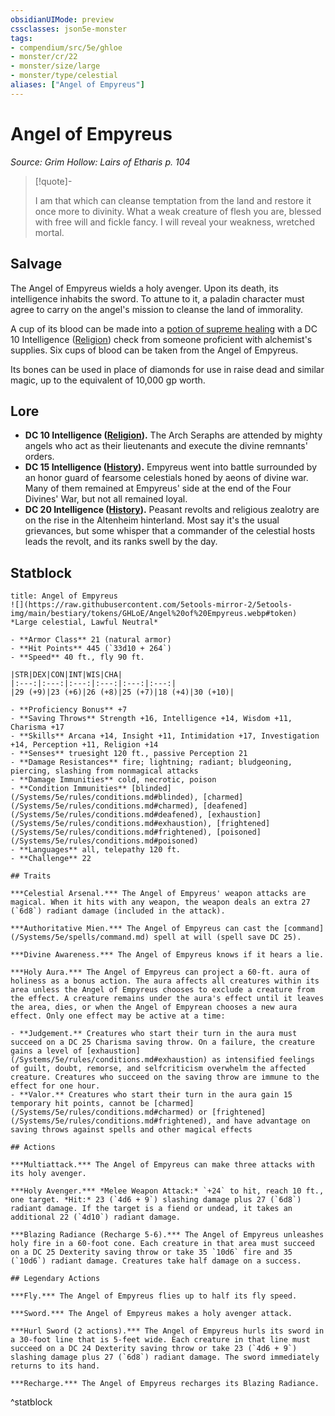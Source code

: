 ```yaml
---
obsidianUIMode: preview
cssclasses: json5e-monster
tags:
- compendium/src/5e/ghloe
- monster/cr/22
- monster/size/large
- monster/type/celestial
aliases: ["Angel of Empyreus"]
---
```

# Angel of Empyreus
*Source: Grim Hollow: Lairs of Etharis p. 104*  

> [!quote]-  
> 
> I am that which can cleanse temptation from the land and restore it once more to divinity. What a weak creature of flesh you are, blessed with free will and fickle fancy. I will reveal your weakness, wretched mortal.

## Salvage

The Angel of Empyreus wields a holy avenger. Upon its death, its intelligence inhabits the sword. To attune to it, a paladin character must agree to carry on the angel's mission to cleanse the land of immorality.

A cup of its blood can be made into a [potion of supreme healing](/Systems/5e/items/potion-of-supreme-healing.md) with a DC 10 Intelligence ([Religion](/Systems/5e/rules/skills.md#Religion)) check from someone proficient with alchemist's supplies. Six cups of blood can be taken from the Angel of Empyreus.

Its bones can be used in place of diamonds for use in raise dead and similar magic, up to the equivalent of 10,000 gp worth.

## Lore

- **DC 10 Intelligence ([Religion](/Systems/5e/rules/skills.md#Religion)).** The Arch Seraphs are attended by mighty angels who act as their lieutenants and execute the divine remnants' orders.  
- **DC 15 Intelligence ([History](/Systems/5e/rules/skills.md#History)).** Empyreus went into battle surrounded by an honor guard of fearsome celestials honed by aeons of divine war. Many of them remained at Empyreus' side at the end of the Four Divines' War, but not all remained loyal.  
- **DC 20 Intelligence ([History](/Systems/5e/rules/skills.md#History)).** Peasant revolts and religious zealotry are on the rise in the Altenheim hinterland. Most say it's the usual grievances, but some whisper that a commander of the celestial hosts leads the revolt, and its ranks swell by the day.  

## Statblock

```ad-statblock
title: Angel of Empyreus
![](https://raw.githubusercontent.com/5etools-mirror-2/5etools-img/main/bestiary/tokens/GHLoE/Angel%20of%20Empyreus.webp#token)
*Large celestial, Lawful Neutral*

- **Armor Class** 21 (natural armor)
- **Hit Points** 445 (`33d10 + 264`)
- **Speed** 40 ft., fly 90 ft.

|STR|DEX|CON|INT|WIS|CHA|
|:---:|:---:|:---:|:---:|:---:|:---:|
|29 (+9)|23 (+6)|26 (+8)|25 (+7)|18 (+4)|30 (+10)|

- **Proficiency Bonus** +7
- **Saving Throws** Strength +16, Intelligence +14, Wisdom +11, Charisma +17
- **Skills** Arcana +14, Insight +11, Intimidation +17, Investigation +14, Perception +11, Religion +14
- **Senses** truesight 120 ft., passive Perception 21
- **Damage Resistances** fire; lightning; radiant; bludgeoning, piercing, slashing from nonmagical attacks
- **Damage Immunities** cold, necrotic, poison
- **Condition Immunities** [blinded](/Systems/5e/rules/conditions.md#blinded), [charmed](/Systems/5e/rules/conditions.md#charmed), [deafened](/Systems/5e/rules/conditions.md#deafened), [exhaustion](/Systems/5e/rules/conditions.md#exhaustion), [frightened](/Systems/5e/rules/conditions.md#frightened), [poisoned](/Systems/5e/rules/conditions.md#poisoned)
- **Languages** all, telepathy 120 ft.
- **Challenge** 22

## Traits

***Celestial Arsenal.*** The Angel of Empyreus' weapon attacks are magical. When it hits with any weapon, the weapon deals an extra 27 (`6d8`) radiant damage (included in the attack).

***Authoritative Mien.*** The Angel of Empyreus can cast the [command](/Systems/5e/spells/command.md) spell at will (spell save DC 25).

***Divine Awareness.*** The Angel of Empyreus knows if it hears a lie.

***Holy Aura.*** The Angel of Empyreus can project a 60-ft. aura of holiness as a bonus action. The aura affects all creatures within its area unless the Angel of Empyreus chooses to exclude a creature from the effect. A creature remains under the aura's effect until it leaves the area, dies, or when the Angel of Empyrean chooses a new aura effect. Only one effect may be active at a time:

- **Judgement.** Creatures who start their turn in the aura must succeed on a DC 25 Charisma saving throw. On a failure, the creature gains a level of [exhaustion](/Systems/5e/rules/conditions.md#exhaustion) as intensified feelings of guilt, doubt, remorse, and selfcriticism overwhelm the affected creature. Creatures who succeed on the saving throw are immune to the effect for one hour.  
- **Valor.** Creatures who start their turn in the aura gain 15 temporary hit points, cannot be [charmed](/Systems/5e/rules/conditions.md#charmed) or [frightened](/Systems/5e/rules/conditions.md#frightened), and have advantage on saving throws against spells and other magical effects  

## Actions

***Multiattack.*** The Angel of Empyreus can make three attacks with its holy avenger.

***Holy Avenger.*** *Melee Weapon Attack:* `+24` to hit, reach 10 ft., one target. *Hit:* 23 (`4d6 + 9`) slashing damage plus 27 (`6d8`) radiant damage. If the target is a fiend or undead, it takes an additional 22 (`4d10`) radiant damage.

***Blazing Radiance (Recharge 5-6).*** The Angel of Empyreus unleashes holy fire in a 60-foot cone. Each creature in that area must succeed on a DC 25 Dexterity saving throw or take 35 `10d6` fire and 35 (`10d6`) radiant damage. Creatures take half damage on a success.

## Legendary Actions

***Fly.*** The Angel of Empyreus flies up to half its fly speed.

***Sword.*** The Angel of Empyreus makes a holy avenger attack.

***Hurl Sword (2 actions).*** The Angel of Empyreus hurls its sword in a 30-foot line that is 5-feet wide. Each creature in that line must succeed on a DC 24 Dexterity saving throw or take 23 (`4d6 + 9`) slashing damage plus 27 (`6d8`) radiant damage. The sword immediately returns to its hand.

***Recharge.*** The Angel of Empyreus recharges its Blazing Radiance.
```
^statblock